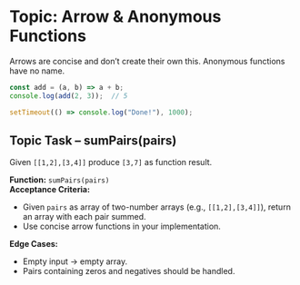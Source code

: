 # Topic: Arrow & Anonymous Functions

Arrows are concise and don’t create their own this. Anonymous functions have no name.

```js
const add = (a, b) => a + b;
console.log(add(2, 3));  // 5

setTimeout(() => console.log("Done!"), 1000);
```

## Topic Task – **sumPairs(pairs)**
Given `[[1,2],[3,4]]` produce `[3,7]` as function result.

**Function:** `sumPairs(pairs)`  
**Acceptance Criteria:**
- Given `pairs` as array of two-number arrays (e.g., `[[1,2],[3,4]]`), return an array with each pair summed.
- Use concise arrow functions in your implementation.

**Edge Cases:**
- Empty input → empty array.
- Pairs containing zeros and negatives should be handled.
